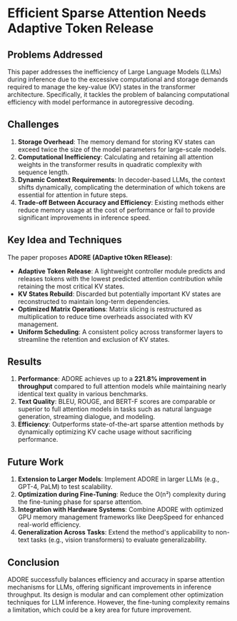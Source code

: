 
# Efficient Sparse Attention Needs Adaptive Token Release

## Problems Addressed
This paper addresses the inefficiency of Large Language Models (LLMs) during inference due to the excessive computational and storage demands required to manage the key-value (KV) states in the transformer architecture. Specifically, it tackles the problem of balancing computational efficiency with model performance in autoregressive decoding.

## Challenges
1. **Storage Overhead**: The memory demand for storing KV states can exceed twice the size of the model parameters for large-scale models.
2. **Computational Inefficiency**: Calculating and retaining all attention weights in the transformer results in quadratic complexity with sequence length.
3. **Dynamic Context Requirements**: In decoder-based LLMs, the context shifts dynamically, complicating the determination of which tokens are essential for attention in future steps.
4. **Trade-off Between Accuracy and Efficiency**: Existing methods either reduce memory usage at the cost of performance or fail to provide significant improvements in inference speed.

## Key Idea and Techniques
The paper proposes **ADORE (ADaptive tOken RElease)**:
- **Adaptive Token Release**: A lightweight controller module predicts and releases tokens with the lowest predicted attention contribution while retaining the most critical KV states.
- **KV States Rebuild**: Discarded but potentially important KV states are reconstructed to maintain long-term dependencies.
- **Optimized Matrix Operations**: Matrix slicing is restructured as multiplication to reduce time overheads associated with KV management.
- **Uniform Scheduling**: A consistent policy across transformer layers to streamline the retention and exclusion of KV states.

## Results
1. **Performance**: ADORE achieves up to a **221.8% improvement in throughput** compared to full attention models while maintaining nearly identical text quality in various benchmarks.
2. **Text Quality**: BLEU, ROUGE, and BERT-F scores are comparable or superior to full attention models in tasks such as natural language generation, streaming dialogue, and modeling.
3. **Efficiency**: Outperforms state-of-the-art sparse attention methods by dynamically optimizing KV cache usage without sacrificing performance.

## Future Work
1. **Extension to Larger Models**: Implement ADORE in larger LLMs (e.g., GPT-4, PaLM) to test scalability.
2. **Optimization during Fine-Tuning**: Reduce the O(n²) complexity during the fine-tuning phase for sparse attention.
3. **Integration with Hardware Systems**: Combine ADORE with optimized GPU memory management frameworks like DeepSpeed for enhanced real-world efficiency.
4. **Generalization Across Tasks**: Extend the method's applicability to non-text tasks (e.g., vision transformers) to evaluate generalizability.

## Conclusion
ADORE successfully balances efficiency and accuracy in sparse attention mechanisms for LLMs, offering significant improvements in inference throughput. Its design is modular and can complement other optimization techniques for LLM inference. However, the fine-tuning complexity remains a limitation, which could be a key area for future improvement.

